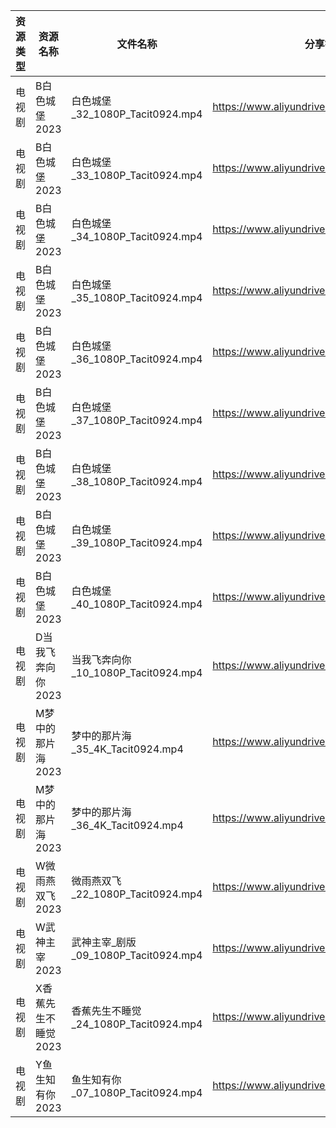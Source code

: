 | 资源类型 | 资源名称         | 文件名称                           | 分享链接                                      | 更新时间       |
| ---- | ------------ | ------------------------------ | ----------------------------------------- | ---------- |
| 电视剧  | B白色城堡2023    | 白色城堡_32_1080P_Tacit0924.mp4    | https://www.aliyundrive.com/s/RaWxk24QWV6 | 2023-06-18 |
| 电视剧  | B白色城堡2023    | 白色城堡_33_1080P_Tacit0924.mp4    | https://www.aliyundrive.com/s/RaWxk24QWV6 | 2023-06-18 |
| 电视剧  | B白色城堡2023    | 白色城堡_34_1080P_Tacit0924.mp4    | https://www.aliyundrive.com/s/RaWxk24QWV6 | 2023-06-18 |
| 电视剧  | B白色城堡2023    | 白色城堡_35_1080P_Tacit0924.mp4    | https://www.aliyundrive.com/s/RaWxk24QWV6 | 2023-06-18 |
| 电视剧  | B白色城堡2023    | 白色城堡_36_1080P_Tacit0924.mp4    | https://www.aliyundrive.com/s/RaWxk24QWV6 | 2023-06-18 |
| 电视剧  | B白色城堡2023    | 白色城堡_37_1080P_Tacit0924.mp4    | https://www.aliyundrive.com/s/RaWxk24QWV6 | 2023-06-18 |
| 电视剧  | B白色城堡2023    | 白色城堡_38_1080P_Tacit0924.mp4    | https://www.aliyundrive.com/s/RaWxk24QWV6 | 2023-06-18 |
| 电视剧  | B白色城堡2023    | 白色城堡_39_1080P_Tacit0924.mp4    | https://www.aliyundrive.com/s/RaWxk24QWV6 | 2023-06-18 |
| 电视剧  | B白色城堡2023    | 白色城堡_40_1080P_Tacit0924.mp4    | https://www.aliyundrive.com/s/RaWxk24QWV6 | 2023-06-18 |
| 电视剧  | D当我飞奔向你2023  | 当我飞奔向你_10_1080P_Tacit0924.mp4  | https://www.aliyundrive.com/s/YhMD33vkgca | 2023-06-18 |
| 电视剧  | M梦中的那片海2023  | 梦中的那片海_35_4K_Tacit0924.mp4     | https://www.aliyundrive.com/s/FuXhJiJpMjf | 2023-06-18 |
| 电视剧  | M梦中的那片海2023  | 梦中的那片海_36_4K_Tacit0924.mp4     | https://www.aliyundrive.com/s/FuXhJiJpMjf | 2023-06-18 |
| 电视剧  | W微雨燕双飞2023   | 微雨燕双飞_22_1080P_Tacit0924.mp4   | https://www.aliyundrive.com/s/Uvq8Q8wJXgg | 2023-06-18 |
| 电视剧  | W武神主宰2023    | 武神主宰_剧版_09_1080P_Tacit0924.mp4 | https://www.aliyundrive.com/s/ob4cvT33feM | 2023-06-18 |
| 电视剧  | X香蕉先生不睡觉2023 | 香蕉先生不睡觉_24_1080P_Tacit0924.mp4 | https://www.aliyundrive.com/s/sDMpNaeEsz3 | 2023-06-18 |
| 电视剧  | Y鱼生知有你2023   | 鱼生知有你_07_1080P_Tacit0924.mp4   | https://www.aliyundrive.com/s/PtcvTV9b9k4 | 2023-06-18 |
